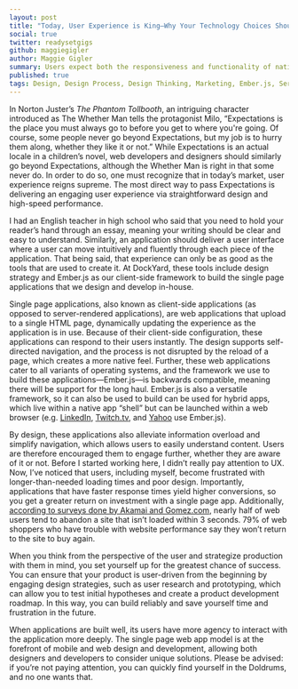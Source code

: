 ```yaml
---
layout: post 
title: "Today, User Experience is King—Why Your Technology Choices Should Reflect That" 
social: true
twitter: readysetgigs
github: maggiegigler
author: Maggie Gigler 
summary: Users expect both the responsiveness and functionality of native apps, but users also appreciate the convenience of the web. Learn how choosing single-page applications allows you to deliver both. 
published: true 
tags: Design, Design Process, Design Thinking, Marketing, Ember.js, Services, Single Page Applications
---
```


In Norton Juster’s _The Phantom Tollbooth_, an intriguing character introduced as The Whether Man tells the protagonist Milo, “Expectations is the place you must always go to before you get to where you're going. Of course, some people never go beyond Expectations, but my job is to hurry them along, whether they like it or not.” While Expectations is an actual locale in a children’s novel, web developers and designers should similarly go beyond Expectations, although the Whether Man is right in that some never do. In order to do so, one must recognize that in today’s market, user experience reigns supreme. The most direct way to pass Expectations is delivering an engaging user experience via straightforward design and high-speed performance.

I had an English teacher in high school who said that you need to hold your reader’s hand through an essay, meaning your writing should be clear and easy to understand. Similarly, an application should deliver a user interface where a user can move intuitively and fluently through each piece of the application. That being said, that experience can only be as good as the tools that are used to create it. At DockYard, these tools include design strategy and Ember.js as our client-side framework to build the single page applications that we design and develop in-house. 

Single page applications, also known as client-side applications (as opposed to server-rendered applications), are web applications that upload to a single HTML page, dynamically updating the experience as the application is in use. Because of their client-side configuration, these applications can respond to their users instantly. The design supports self-directed navigation, and the process is not disrupted by the reload of a page, which creates a more native feel. Further, these web applications cater to all variants of operating systems, and the framework we use to build these applications—Ember.js—is backwards compatible, meaning there will be support for the long haul. Ember.js is also a versatile framework, so it can also be used to build can be used for hybrid apps, which live within a native app “shell” but can be launched within a web browser (e.g. [LinkedIn](http://www.linkedin.com), [Twitch.tv](http://twitch.tv), and [Yahoo](http://www.yahoo.com) use Ember.js).

By design, these applications also alleviate information overload and simplify navigation, which allows users to easily understand content. Users are therefore encouraged them to engage further, whether they are aware of it or not. Before I started working here, I didn’t really pay attention to UX. Now, I’ve noticed that users, including myself, become frustrated with longer-than-needed loading times and poor design. Importantly, applications that have faster response times yield higher conversions, so you get a greater return on investment with a single page app. Additionally, [according to surveys done by Akamai and Gomez.com](https://blog.kissmetrics.com/loading-time/), nearly half of web users tend to abandon a site that isn’t loaded within 3 seconds. 79% of web shoppers who have trouble with website performance say they won’t return to the site to buy again.

When you think from the perspective of the user and strategize production with them in mind, you set yourself up for the greatest chance of success. You can ensure that your product is user-driven from the beginning by engaging design strategies, such as user research and prototyping, which can allow you to test initial hypotheses and create a product development roadmap. In this way, you can build reliably and save yourself time and frustration in the future.

When applications are built well, its users have more agency to interact with the application more deeply. The single page web app model is at the forefront of mobile and web design and development, allowing both designers and developers to consider unique solutions. Please be advised: if you’re not paying attention, you can quickly find yourself in the Doldrums, and no one wants that.
